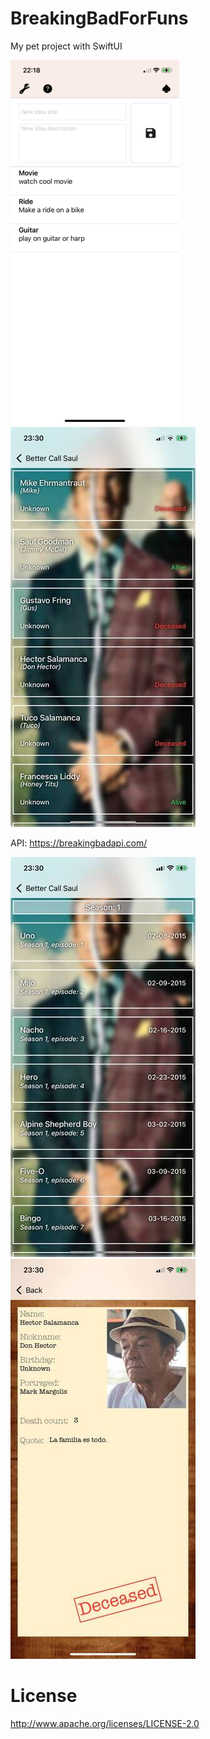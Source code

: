 # BreakingBadForFuns

My pet project with SwiftUI

![alt text](https://github.com/Icar05/HobbyRandomizer/blob/main/list.png)
![alt text](https://github.com/Icar05/BreakingBadForFuns/blob/main/list_chars.jpg)

API: https://breakingbadapi.com/

![alt text](https://github.com/Icar05/BreakingBadForFuns/blob/main/list_episodes.jpg)
![alt text](https://github.com/Icar05/BreakingBadForFuns/blob/main/character.jpg)

# License

http://www.apache.org/licenses/LICENSE-2.0
